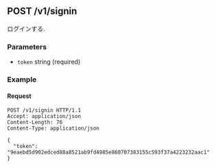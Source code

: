 ## POST /v1/signin
ログインする.

### Parameters
* `token` string (required)

### Example

#### Request
```
POST /v1/signin HTTP/1.1
Accept: application/json
Content-Length: 76
Content-Type: application/json

{
  "token": "9eaebd5d902edced88a8521ab9fd4985e860707383155c593f37a4223232aac1"
}
```